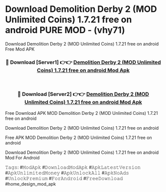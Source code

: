 # Download Demolition Derby 2 (MOD Unlimited Coins) 1.7.21 free on android PURE MOD - (vhy71)
Download Demolition Derby 2 (MOD Unlimited Coins) 1.7.21 free on android Free Mod APK

<div align="center">
<h3>🔴 Download [Server1] 👉👉 <a href="https://apk-comot.site?title=Demolition_Derby_2_(MOD_Unlimited_Coins)_1.7.21_free_on_android">Demolition Derby 2 (MOD Unlimited Coins) 1.7.21 free on android Mod Apk</a></h3><br>

<h3>🔴 Download [Server2] 👉👉 <a href="https://apk-comot.site?title=Demolition_Derby_2_(MOD_Unlimited_Coins)_1.7.21_free_on_android">Demolition Derby 2 (MOD Unlimited Coins) 1.7.21 free on android Mod Apk</a></h3>
</div>


Free Download APK MOD Demolition Derby 2 (MOD Unlimited Coins) 1.7.21 free on android

Download Demolition Derby 2 (MOD Unlimited Coins) 1.7.21 free on android 

Free APK MOD Demolition Derby 2 (MOD Unlimited Coins) 1.7.21 free on android 

Download Demolition Derby 2 (MOD Unlimited Coins) 1.7.21 free on android Mod For Android

𝚃𝚊𝚐𝚜: #𝙼𝚘𝚍𝙰𝚙𝚔 #𝙳𝚘𝚠𝚗𝚕𝚘𝚊𝚍𝙼𝚘𝚍𝙰𝚙𝚔 #𝙰𝚙𝚔𝙻𝚊𝚝𝚎𝚜𝚝𝚅𝚎𝚛𝚜𝚒𝚘𝚗 #𝙰𝚙𝚔𝚄𝚗𝚕𝚒𝚖𝚒𝚝𝚎𝚍𝙼𝚘𝚗𝚎𝚢 #𝙰𝚙𝚔𝚄𝚗𝚕𝚘𝚌𝚔𝙰𝚕𝚕 #𝙰𝚙𝚔𝙽𝚘𝙰𝚍𝚜 #𝚄𝚗𝚕𝚘𝚌𝚔𝙿𝚛𝚎𝚖𝚒𝚞𝚖 #𝙵𝚘𝚛𝙰𝚗𝚍𝚛𝚘𝚒𝚍 #𝙵𝚛𝚎𝚎𝙳𝚘𝚠𝚗𝚕𝚘𝚊𝚍 #home_design_mod_apk